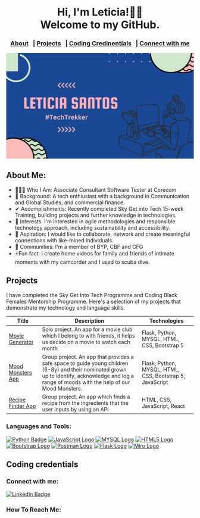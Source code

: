 <!-- GREETING SECTION --> 
<div align=center>
 <h1>Hi, I'm Leticia!👋🏽<br>Welcome to my GitHub.</h1>
</div> 

<!-- NAV SECTION-->
<div align=center>

 ### [About](#About-Me) &nbsp; | [Projects](#Projects) &nbsp; |  [Coding Credinentials](#Coding-credentials) &nbsp; | [Connect with me](#Connect-with-me)  
</div>

<!-- BANNER SECTION -->
<img src="https://github.com/Leticia-Santos922/Leticia-Santos922/blob/main/Purple%20Gradient%20Canva%20Banner.png"  alt="banner">

<!-- ABOUT ME SECTION -->
## About Me: 
- 👩🏽‍💻 Who I Am: Associate Consultant Software Tester at Corecom 
- 🔎 Background: A tech enthiusiast with a background in Communication and Global Studies, and commercial finance.
- ✔ Accomplishments: Recently completed Sky Get into Tech 15-week Training, building projects and further knowledge in technologies.
- 🤔 Interests: I'm interested in agile methodologies and responsible technology approach, including sustainability and accessibility.
- 💫 Aspiration: I would like to collaborate, network and create meaningful connections with like-mined individuals. 
- 🚀 Communities: I'm a member of BYP, CBF and CFG
- ⚡Fun fact: I create home videos for family and friends of intimate moments with my camcorder and I used to scuba dive.

<!-- PROJECTS --> 
## Projects 
I have completed the Sky Get Into Tech Programme and Coding Black Females Mentorship Programme. Here's a selection of my projects that demonstrate my technology and language skills.

| Title    | Description | Technologies|
| -------- | --------| -------- |
|[Movie Generator][1]| Solo project. An app for a movie club which I belong to with friends, it helps us decide on a movie to watch each month | Flask, Python, MYSQL, HTML, CSS, Bootstrap 5 |
|[Mood Monsters App][2]| Group project. An app that provides a safe space to guide young children (6-8y) and their nominated grown up to identify, acknowledge and log a range of moods with the help of our Mood Monsters.| Flask, Python, MYSQL, HTML, CSS, Bootstrap 5, JavaScript |
|[Recipe Finder App][3]| Group project. An app which finds a recipe from the ingredients that the user inputs by using an API | HTML, CSS, JavaScript, React|

[1]:https://github.com/Leticia-Santos922/w11_Flask_Movie_App
[2]:https://github.com/CallyKilduff123/mood_monsters
[3]:https://github.com/Leticia-Santos922/recipe-react-app

### Languages and Tools: 
<!-- <a href=""> <img src="" alt=""></a> -->
<!-- TODO: Find which way is better to do badges  -->
<!--ANOTHER WAY TO DO BADGE WHICH SEEMS BETTER  ![<Badge Name>](https://img.shields.io/badge/<Badge Text>-<Background Color>?style=for-the-badge&logo=<Icon Name>&logoColor=<Logo Color>)  -->
<!--ANOTHER WAY TO DO BADGE WHICH SEEMS BETTER  [![LinkedIn](https://img.shields.io/badge/LinkedIn-%230077B5.svg?logo=linkedin&logoColor=white)](https://linkedin.com/in/https://www.linkedin.com/in/rebecca-solomon-75aa56191/)  -->
<a href="https://docs.python.org/3.13/"> <img src="https://img.shields.io/badge/Python-FFD43B?style=for-the-badge&logo=python&logoColor=blue" alt="Python Badge"></a> 
<a href="https://www.w3schools.com/js/"><img src="https://img.shields.io/badge/JavaScript-323330?style=for-the-badge&logo=javascript&logoColor=F7DF1E" alt="JavaScript Logo"></a>
<a href="https://www.mysql.com/"> <img src="https://img.shields.io/badge/MySQL-005C84?style=for-the-badge&logo=mysql&logoColor=white" alt="MYSQL Logo"></a>
<a href="https://html.com/html5/"> <img src="https://img.shields.io/badge/HTML5-E34F26?style=for-the-badge&logo=html5&logoColor=white" alt="HTML5 Logo"></a>
<a href="https://getbootstrap.com/"> <img src="https://img.shields.io/badge/Bootstrap-563D7C?style=for-the-badge&logo=bootstrap&logoColor=white" alt="Bootstrap Logo"></a>
<a href="https://www.postman.com/"> <img src="https://img.shields.io/badge/Postman-FF6C37?style=for-the-badge&logo=Postman&logoColor=white" alt="Postman Logo"></a>
<a href="https://flask.palletsprojects.com/en/3.0.x/"> <img src="https://img.shields.io/badge/Flask-000000?style=for-the-badge&logo=flask&logoColor=white" alt="Flask Logo"></a>
<a href="https://miro.com/"> <img src="https://img.shields.io/badge/Miro-F7C922?style=for-the-badge&logo=Miro&logoColor=050036" alt="Miro Logo"></a>

## Coding credentials
<!--  <strong>Software Engineering Bootcamp</strong>, <em>Makers Academy, November 2021</em>
 * Designed and built web applications primarily in Ruby and JavaScript, with emphasis placed on self-led learning to becoming tech-agnostic and able to learn new languages in short timeframes 
 * Collaborated in Agile teams with  a focus on XP values, pair programming and Git workflow 
 * Projects available to view on GitHub 

<strong>Introduction to Software Engineering</strong>, <em>SheCodes, July 2020</em>
 * A three week introductory course on designing with one final project to design and build a website of your choice, primarily using JavaScript, HTML and CSS  -->


### Connect with me:
<a href="https://www.linkedin.com/in/leticia-santos-05733b1ba"> <img src="https://img.shields.io/badge/LinkedIn-0077B5?style=for-the-badge&logo=linkedin&logoColor=white" alt="LinkedIn Badge"></a>

### How To Reach Me:
<!-- ADD EMAIL --> 

